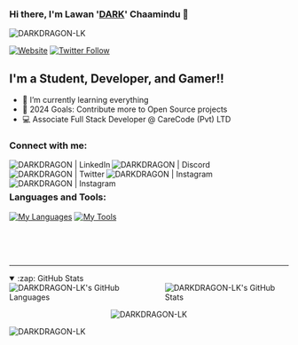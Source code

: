 ### Hi there, I'm Lawan '[DARK][website]' Chaamindu  👋 
<p align="left">  <img src="https://komarev.com/ghpvc/?username=DARKDRAGON-LK&label=Profile%20views&color=0e75b6&style=flat" alt="DARKDRAGON-LK" /> </p>

[![Website](https://img.shields.io/website?label=LawanChaamindu.live&style=for-the-badge&url=https%3A%2F%2Fcodestackr.com)](https://lawanchaamindu.live)
[![Twitter Follow](https://img.shields.io/twitter/follow/LawaanChaamindu?color=1DA1F2&logo=twitter&style=for-the-badge)](https://twitter.com/intent/follow?original_referer=https%3A%2F%2Fgithub.com%2FDARKDRAGON-LK&screen_name=chaamindu)



## I'm a Student, Developer, and Gamer!!

- 🌱 I’m currently learning everything 
- 🥅 2024 Goals: Contribute more to Open Source projects
- 💻 Associate Full Stack Developer @ CareCode (Pvt) LTD

### Connect with me:
[<img align="left" alt="DARKDRAGON | LinkedIn" src="https://skillicons.dev/icons?i=linkedin" />][linkedin]
[<img align="left" alt="DARKDRAGON | Discord" src="https://skillicons.dev/icons?i=discord" />][discord]
[<img align="left" alt="DARKDRAGON | Twitter" src="https://skillicons.dev/icons?i=twitter" />][twitter]
[<img align="left" alt="DARKDRAGON | Instagram" src="https://skillicons.dev/icons?i=instagram" />][instagram]
[<img align="left" alt="DARKDRAGON | Instagram" src="https://skillicons.dev/icons?i=gmail" />][gmail]

<br />
<br />

### Languages and Tools:

[![My Languages](https://skillicons.dev/icons?i=js,html,css,java,nodejs,express,electron,react,spring,redux,materialui,tailwind,bootstrap,php,wordpress)](https://github.com/DARKDRAGON-LK)
[![My Tools](https://skillicons.dev/icons?i=vscode,idea,androidstudio,git,github,aws,gcp,azure,cloudflare,debian,ubuntu,nginx,mongodb,mysql,npm,yarn,figma,postman,ps,ae)](https://github.com/DARKDRAGON-LK)

<br />
<br />

 <br />
   
---


<details open>
  <summary>:zap: GitHub Stats</summary>

 <div style="display: flex; gap: 20px;">
  <img alt="DARKDRAGON-LK's GitHub Languages" src="https://github-readme-stats.vercel.app/api/top-langs/?username=DARKDRAGON-LK&langs_count=8&layout=compact&show_icons=true&hide_border=true&theme=github_dark" />
  <img alt="DARKDRAGON-LK's GitHub Stats" src="https://github-readme-stats.vercel.app/api?username=DARKDRAGON-LK&show_icons=true&hide_border=true&theme=github_dark" />
</div>


  <div align="center">
    <p><img align="center" src="https://github-readme-streak-stats.herokuapp.com/?user=DARKDRAGON-LK&hide_border=true&theme=github_dark" alt="DARKDRAGON-LK" /></p>
  </div>
  <p align="left"><img src="https://github-profile-trophy.vercel.app/?username=DARKDRAGON-LK&theme=nord" alt="DARKDRAGON-LK" /></a> </p>
</details>

[website]: https://lawanchaamindu.live
[twitter]: https://twitter.com/chaamindu
[youtube]: https://youtube.com/DARK
[instagram]: https://instagram.com/DARKDRAGON
[linkedin]: https://linkedin.com/in/DARKDRAGON
[discord]: https://discord.gg/kQ34yrQb
[gmail]: mailto:lawan.chaamindu1234@gmail.com
